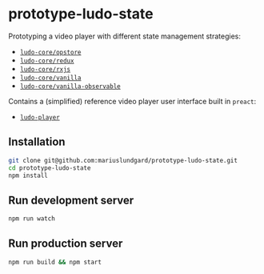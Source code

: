 # prototype-ludo-state

Prototyping a video player with different state management strategies:

* [`ludo-core/opstore`](src/lib/ludo-core/opstore/index.js)
* [`ludo-core/redux`](src/lib/ludo-core/redux/index.js)
* [`ludo-core/rxjs`](src/lib/ludo-core/rxjs/index.js)
* [`ludo-core/vanilla`](src/lib/ludo-core/vanilla/index.js)
* [`ludo-core/vanilla-observable`](src/lib/ludo-core/vanilla-observable/index.js)

Contains a (simplified) reference video player user interface built in `preact`:

* [`ludo-player`](src/lib/ludo-player)

## Installation

```sh
git clone git@github.com:mariuslundgard/prototype-ludo-state.git
cd prototype-ludo-state
npm install
```

## Run development server

```sh
npm run watch
```

## Run production server

```sh
npm run build && npm start
```
